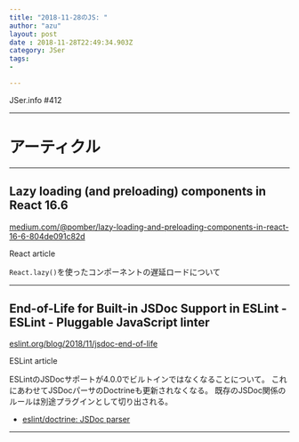 ```yaml
---
title: "2018-11-28のJS: "
author: "azu"
layout: post
date : 2018-11-28T22:49:34.903Z
category: JSer
tags:
-

---
```


JSer.info #412

----

<h1 class="site-genre">アーティクル</h1>

----

## Lazy loading (and preloading) components in React 16.6
[medium.com/@pomber/lazy-loading-and-preloading-components-in-react-16-6-804de091c82d](https://medium.com/@pomber/lazy-loading-and-preloading-components-in-react-16-6-804de091c82d "Lazy loading (and preloading) components in React 16.6")
<p class="jser-tags jser-tag-icon"><span class="jser-tag">React</span> <span class="jser-tag">article</span></p>

`React.lazy()`を使ったコンポーネントの遅延ロードについて


----

## End-of-Life for Built-in JSDoc Support in ESLint - ESLint - Pluggable JavaScript linter
[eslint.org/blog/2018/11/jsdoc-end-of-life](https://eslint.org/blog/2018/11/jsdoc-end-of-life "End-of-Life for Built-in JSDoc Support in ESLint - ESLint - Pluggable JavaScript linter")
<p class="jser-tags jser-tag-icon"><span class="jser-tag">ESLint</span> <span class="jser-tag">article</span></p>

ESLintのJSDocサポートが4.0.0でビルトインではなくなることについて。
これにあわせてJSDocパーサのDoctrineも更新されなくなる。
既存のJSDoc関係のルールは別途プラグインとして切り出される。

- [eslint/doctrine: JSDoc parser](https://github.com/eslint/doctrine "eslint/doctrine: JSDoc parser")

----
